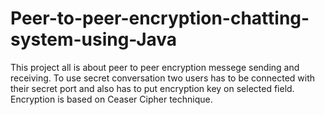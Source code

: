 # Peer-to-peer-encryption-chatting-system-using-Java
This project all is about peer to peer encryption messege sending and receiving. To use secret conversation two users has to be connected with their secret port and also has to put encryption key on selected field. Encryption is based on Ceaser Cipher technique.
